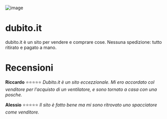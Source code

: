 ![image](https://github.com/Gabriele007xx/dubito.it/assets/97365913/0ebe53d3-b61d-4462-9849-b0a49696684f)

# dubito.it

dubito.it è un sito per vendere e comprare cose. Nessuna spedizione: tutto ritirato e pagato a mano.

# Recensioni

**Riccardo** ⭐⭐⭐⭐⭐
*Dubito.it è un sito eccezzionale. Mi ero accordato col venditore per l'acquisto di un ventilatore, e sono tornato a casa con una posche.*

**Alessio** ⭐⭐⭐⭐⭐
*Il sito è fatto bene ma mi sono ritrovato uno spacciatore come venditore.*
